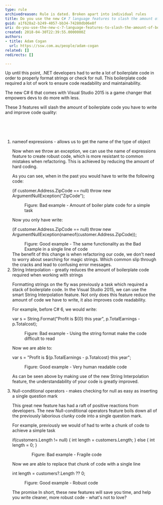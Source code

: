 ```yaml
---
type: rule
archivedreason: Rule is dated. Broken apart into individual rules
title: Do you use the new C# 7 language features to slash the amount of boilerplate code you write?
guid: a1f628a2-b249-4057-bb34-74280db06e8f
uri: do-you-use-the-new-c-7-language-features-to-slash-the-amount-of-boilerplate-code-you-write
created: 2018-04-30T22:39:55.0000000Z
authors:
- title: Adam Cogan
  url: https://ssw.com.au/people/adam-cogan
related: []
redirects: []

---
```



<p>​Up until this point, .NET developers had to write a lot of boilerplate code in order to properly format strings or check for null. This boilerplate code required a lot of work to ensure code readability and maintainability.<br></p><p>The new C# 6 that comes with Visual Studio 2015 is a game changer that empowers devs to do more with less.</p><p>These 3 features will slash the amount of boilerplate code you have to write and improve code quality&#58;​​<br></p><br>
<br><excerpt class='endintro'></excerpt><br>
<ol><li>nameof expressions - allows us to get the name of the type of object<p>Now when we throw an exception, we can use the name of expressions feature to create robust code, which is more resistant to common mistakes when refactoring. This is achieved by reducing the amount of hard coding.</p><p>As you can see, when in the past you would have to write the following code&#58;</p><p class="ssw15-rteElement-CodeArea">(if customer.Address.ZipCode == null) throw new ArgumentNullException(&quot;ZipCode&quot;);</p><dd class="ssw15-rteElement-FigureBad">Figure&#58; Bad example - Amount of boiler plate code for a simple task&#160; <br> </dd><p>Now you only have write&#58;</p><p class="ssw15-rteElement-CodeArea">(if customer.Address.ZipCode == null) throw new ArgumentNullException(nameof(customer.Address.ZipCode));</p><dd class="ssw15-rteElement-FigureGood">Figure&#58; Good example - The same functionality as the Bad Example in a single line of code</dd> The benefit of this change is when refactoring our code, we don't need to worry about searching for magic strings. Which common slip through the cracks and lead to confusing error messages.</li><li>String Interpolation - greatly reduces the amount of boilerplate code required when working with strings</li><p>Formatting strings on the fly was previously a task which required a stack of boilerplate code. In the Visual Studio 2015, we can use the smart String Interpolation feature. Not only does this feature reduce the amount of code we have to write, it also improves code readability.</p><p>For example, before C# 6, we would write&#58;</p><p class="ssw15-rteElement-CodeArea">var s = String.Format(&quot;Profit is $&#123;0&#125; this year&quot;, p.TotalEarnings - p.Totalcost);</p><dd class="ssw15-rteElement-FigureBad">Figure&#58; Bad example - Using the string format make the code difficult to read <br></dd><p>Now we are able to&#58;</p><p class="ssw15-rteElement-CodeArea">var s = &quot;Profit is $&#123;p.TotalEarnings - p.Totalcost&#125; this year&quot;;</p><dd class="ssw15-rteElement-FigureGood">Figure&#58; Good example - Very human readable code <br></dd>
   <p>As can be seen above by making use of the new String Interpolation feature, the understandability of your code is greatly improved.</p><li>​Null-conditional operators - makes checking for null as easy as inserting a single question mark<p>This great new feature has had a raft of positive reactions from developers. The new Null-conditional operators feature boils down all of the previously laborious clunky code into a single question mark.<br></p><p>For example, previously we would of had to write a chunk of code to achieve a simple task</p><p class="ssw15-rteElement-CodeArea">if(customers.Length != null) &#123; int length = customers.Length; &#125; else &#123; int length = 0; &#125;</p><dd class="ssw15-rteElement-FigureBad"><ul>Figure&#58; Bad example - Fragile code</ul></dd><p>Now we are able to replace that chunk of code with a single line</p><p class="ssw15-rteElement-CodeArea">int length = customers?.Length ?? 0;</p><dd class="ssw15-rteElement-FigureGood">Figure&#58; Good example - Robust code <br></dd><p>The promise In short, these new features will save you time, and help you write cleaner, more robust code - what's not to love?</p></li></ol>


